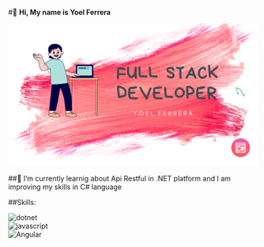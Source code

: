 #👋 **Hi, My name is Yoel Ferrera**

![banner](./banner.png)

##🌱 I’m currently learnig about Api Restful in .NET platform and I am improving my skills in C# language

##Skills:

![dotnet](https://img.shields.io/badge/.NET-3D0C84?style=for-the-badge&log=net&logoColor=white&labelColor=101010)</br>
![javascript](https://img.shields.io/badge/Javascript-3D0C84?style=for-the-badge&log=javascript&logoColor=white&labelColor=#F0DB4F)</br>
![Angular](https://img.shields.io/badge/Angular-3D0C84?style=for-the-badge&log=angular&logoColor=white&labelColor=#a6120d)</br>
